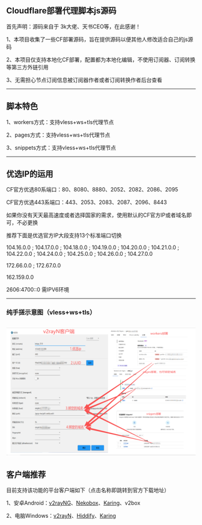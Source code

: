 ## Cloudflare部署代理脚本js源码

首先声明：源码来自于 3k大佬、天书CEO等，在此感谢！

1、本项目收集了一些CF部署源码，旨在提供源码以便其他人修改适合自己的js源码

2、本项目仅支持本地化CF部署，配置都为本地化编辑，不使用订阅器、订阅转换等第三方外链引用

3、无需担心节点订阅信息被订阅器作者或者订阅转换作者后台查看

-------------------------------------------------------------
## 脚本特色

1、workers方式：支持vless+ws+tls代理节点

2、pages方式：支持vless+ws+tls代理节点

3、snippets方式：支持vless+ws+tls代理节点

-------------------------------------------------------------
## 优选IP的运用

CF官方优选80系端口：80、8080、8880、2052、2082、2086、2095

CF官方优选443系端口：443、2053、2083、2087、2096、8443

如果你没有天天最高速度或者选择国家的需求，使用默认的CF官方IP或者域名即可，不必更换

推荐下面是优选官方IP大段支持13个标准端口切换

104.16.0.0 ; 104.17.0.0 ; 104.18.0.0 ; 104.19.0.0 ; 104.20.0.0 ; 104.21.0.0 ; 104.22.0.0 ; 104.24.0.0 ; 104.25.0.0 ; 104.26.0.0 ; 104.27.0.0 

172.66.0.0 ; 172.67.0.0

162.159.0.0

2606:4700::0 需IPV6环境

-------------------------------------------------------------
### 纯手搓示意图（vless+ws+tls）<br>
   ![这是图片](/image/手搓.png "vless")<br>
------------------------------------------------------------- 

## 客户端推荐
目前支持该功能的平台客户端如下（点击名称即跳转到官方下载地址）

1、安卓Android：[v2rayNG](https://github.com/2dust/v2rayNG/tags)、[Nekobox](https://github.com/starifly/NekoBoxForAndroid/releases)、[Karing](https://github.com/KaringX/karing/tags)、v2box

2、电脑Windows：[v2rayN](https://github.com/2dust/v2rayN/tags)、[Hiddify](https://github.com/hiddify/hiddify-next/tags)、[Karing](https://github.com/KaringX/karing/tags)
